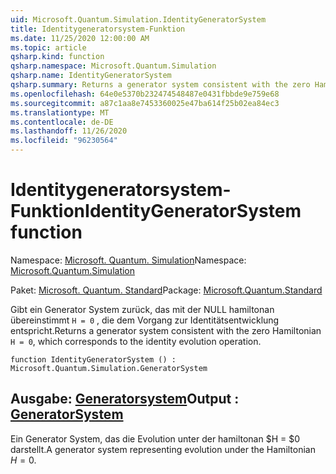 ```yaml
---
uid: Microsoft.Quantum.Simulation.IdentityGeneratorSystem
title: Identitygeneratorsystem-Funktion
ms.date: 11/25/2020 12:00:00 AM
ms.topic: article
qsharp.kind: function
qsharp.namespace: Microsoft.Quantum.Simulation
qsharp.name: IdentityGeneratorSystem
qsharp.summary: Returns a generator system consistent with the zero Hamiltonian `H = 0`, which corresponds to the identity evolution operation.
ms.openlocfilehash: 64e0e5370b232474548487e0431fbbde9e759e68
ms.sourcegitcommit: a87c1aa8e7453360025e47ba614f25b02ea84ec3
ms.translationtype: MT
ms.contentlocale: de-DE
ms.lasthandoff: 11/26/2020
ms.locfileid: "96230564"
---
```

# <a name="identitygeneratorsystem-function"></a><span data-ttu-id="20e85-102">Identitygeneratorsystem-Funktion</span><span class="sxs-lookup"><span data-stu-id="20e85-102">IdentityGeneratorSystem function</span></span>

<span data-ttu-id="20e85-103">Namespace: [Microsoft. Quantum. Simulation](xref:Microsoft.Quantum.Simulation)</span><span class="sxs-lookup"><span data-stu-id="20e85-103">Namespace: [Microsoft.Quantum.Simulation](xref:Microsoft.Quantum.Simulation)</span></span>

<span data-ttu-id="20e85-104">Paket: [Microsoft. Quantum. Standard](https://nuget.org/packages/Microsoft.Quantum.Standard)</span><span class="sxs-lookup"><span data-stu-id="20e85-104">Package: [Microsoft.Quantum.Standard](https://nuget.org/packages/Microsoft.Quantum.Standard)</span></span>


<span data-ttu-id="20e85-105">Gibt ein Generator System zurück, das mit der NULL hamiltonan übereinstimmt `H = 0` , die dem Vorgang zur Identitätsentwicklung entspricht.</span><span class="sxs-lookup"><span data-stu-id="20e85-105">Returns a generator system consistent with the zero Hamiltonian `H = 0`, which corresponds to the identity evolution operation.</span></span>

```qsharp
function IdentityGeneratorSystem () : Microsoft.Quantum.Simulation.GeneratorSystem
```


## <a name="output--generatorsystem"></a><span data-ttu-id="20e85-106">Ausgabe: [Generatorsystem](xref:Microsoft.Quantum.Simulation.GeneratorSystem)</span><span class="sxs-lookup"><span data-stu-id="20e85-106">Output : [GeneratorSystem](xref:Microsoft.Quantum.Simulation.GeneratorSystem)</span></span>

<span data-ttu-id="20e85-107">Ein Generator System, das die Evolution unter der hamiltonan $H = $0 darstellt.</span><span class="sxs-lookup"><span data-stu-id="20e85-107">A generator system representing evolution under the Hamiltonian $H = 0$.</span></span>